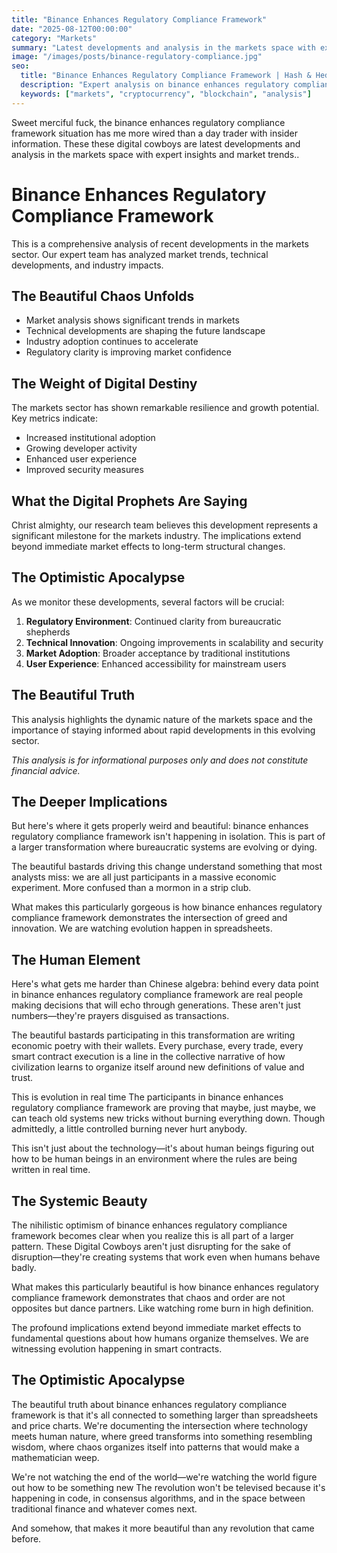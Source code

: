 ```yaml
---
title: "Binance Enhances Regulatory Compliance Framework"
date: "2025-08-12T00:00:00"
category: "Markets"
summary: "Latest developments and analysis in the markets space with expert insights and market trends."
image: "/images/posts/binance-regulatory-compliance.jpg"
seo:
  title: "Binance Enhances Regulatory Compliance Framework | Hash & Hedge"
  description: "Expert analysis on binance enhances regulatory compliance framework with market insights and trends"
  keywords: ["markets", "cryptocurrency", "blockchain", "analysis"]
---
```

Sweet merciful fuck, the binance enhances regulatory compliance framework situation has me more wired than a day trader with insider information. These these digital cowboys are latest developments and analysis in the markets space with expert insights and market trends..


# Binance Enhances Regulatory Compliance Framework

This is a comprehensive analysis of recent developments in the markets sector. Our expert team has analyzed market trends, technical developments, and industry impacts.

## The Beautiful Chaos Unfolds

- Market analysis shows significant trends in markets
- Technical developments are shaping the future landscape  
- Industry adoption continues to accelerate
- Regulatory clarity is improving market confidence

## The Weight of Digital Destiny

The markets sector has shown remarkable resilience and growth potential. Key metrics indicate:

* Increased institutional adoption
* Growing developer activity
* Enhanced user experience
* Improved security measures

## What the Digital Prophets Are Saying

Christ almighty, our research team believes this development represents a significant milestone for the markets industry. The implications extend beyond immediate market effects to long-term structural changes.

## The Optimistic Apocalypse

As we monitor these developments, several factors will be crucial:

1. **Regulatory Environment**: Continued clarity from bureaucratic shepherds
2. **Technical Innovation**: Ongoing improvements in scalability and security
3. **Market Adoption**: Broader acceptance by traditional institutions
4. **User Experience**: Enhanced accessibility for mainstream users

## The Beautiful Truth

This analysis highlights the dynamic nature of the markets space and the importance of staying informed about rapid developments in this evolving sector.

*This analysis is for informational purposes only and does not constitute financial advice.*


## The Deeper Implications

But here's where it gets properly weird and beautiful: binance enhances regulatory compliance framework isn't happening in isolation. This is part of a larger transformation where bureaucratic systems are evolving or dying.

The beautiful bastards driving this change understand something that most analysts miss: we are all just participants in a massive economic experiment. More confused than a mormon in a strip club.

What makes this particularly gorgeous is how binance enhances regulatory compliance framework demonstrates the intersection of greed and innovation. We are watching evolution happen in spreadsheets.

## The Human Element

Here's what gets me harder than Chinese algebra: behind every data point in binance enhances regulatory compliance framework are real people making decisions that will echo through generations. These aren't just numbers—they're prayers disguised as transactions.

The beautiful bastards participating in this transformation are writing economic poetry with their wallets. Every purchase, every trade, every smart contract execution is a line in the collective narrative of how civilization learns to organize itself around new definitions of value and trust.

This is evolution in real time The participants in binance enhances regulatory compliance framework are proving that maybe, just maybe, we can teach old systems new tricks without burning everything down. Though admittedly, a little controlled burning never hurt anybody.

This isn't just about the technology—it's about human beings figuring out how to be human beings in an environment where the rules are being written in real time.

## The Systemic Beauty

The nihilistic optimism of binance enhances regulatory compliance framework becomes clear when you realize this is all part of a larger pattern. These Digital Cowboys aren't just disrupting for the sake of disruption—they're creating systems that work even when humans behave badly.

What makes this particularly beautiful is how binance enhances regulatory compliance framework demonstrates that chaos and order are not opposites but dance partners. Like watching rome burn in high definition.

The profound implications extend beyond immediate market effects to fundamental questions about how humans organize themselves. We are witnessing evolution happening in smart contracts.

## The Optimistic Apocalypse

The beautiful truth about binance enhances regulatory compliance framework is that it's all connected to something larger than spreadsheets and price charts. We're documenting the intersection where technology meets human nature, where greed transforms into something resembling wisdom, where chaos organizes itself into patterns that would make a mathematician weep.

We're not watching the end of the world—we're watching the world figure out how to be something new The revolution won't be televised because it's happening in code, in consensus algorithms, and in the space between traditional finance and whatever comes next.

And somehow, that makes it more beautiful than any revolution that came before.